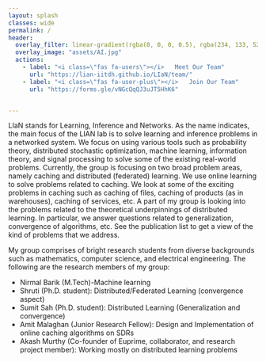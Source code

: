 ```yaml
---
layout: splash
classes: wide
permalink: /
header:
  overlay_filter: linear-gradient(rgba(0, 0, 0, 0.5), rgba(234, 133, 52, 0.5))
  overlay_image: "assets/AI.jpg"
  actions:
    - label: "<i class=\"fas fa-users\"></i>   Meet Our Team"
      url: "https://lian-iitdh.github.io/LIaN/team/"
    - label: "<i class=\"fas fa-user-plus\"></i>   Join Our Team"
      url: "https://forms.gle/vNGcQqQJ3uJT5HhK6"


---
```




LIaN stands for Learning, Inference and Networks. As the name indicates, the main focus of the LIAN lab is to solve learning and inference problems in a networked system. We focus on using various tools such as probability theory, distributed stochastic optimization, machine learning, information theory, and signal processing to solve some of the existing real-world problems. Currently, the group is focusing on two broad problem areas, namely caching and distributed (federated) learning. We use online learning to solve problems related to caching. We look at some of the exciting problems in caching such as caching of files, caching of products (as in warehouses), caching of services, etc. A part of my group is looking into the problems related to the theoretical underpinnings of distributed learning. In particular, we answer questions related to generalization, convergence of algorithms, etc. See the publication list to get a view of the kind of problems that we address. 

My group comprises of bright research students from diverse backgrounds such as mathematics, computer science, and electrical engineering. The following are the research members of my group:
- Nirmal Barik (M.Tech)-Machine learning
- Shruti (Ph.D. student): Distributed/Federated Learning (convergence aspect)
- Sumit Sah (Ph.D. student): Distributed Learning (Generalization and convergence)
- Amit Malaghan (Junior Research Fellow): Design and Implementation of online caching algorithms on SDRs
- Akash Murthy (Co-founder of Euprime, collaborator, and research project member): Working mostly on distributed learning problems


